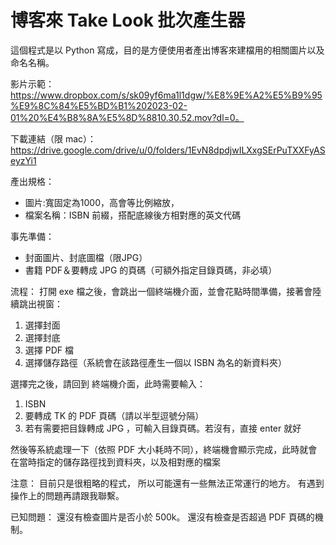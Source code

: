 # 博客來 Take Look 批次產生器

這個程式是以 Python 寫成，目的是方便使用者產出博客來建檔用的相關圖片以及命名名稱。

影片示範：https://www.dropbox.com/s/sk09yf6ma1l1dgw/%E8%9E%A2%E5%B9%95%E9%8C%84%E5%BD%B1%202023-02-01%20%E4%B8%8A%E5%8D%8810.30.52.mov?dl=0。

下載連結（限 mac）：https://drive.google.com/drive/u/0/folders/1EvN8dpdjwILXxgSErPuTXXFyASeyzYi1

產出規格：
- 圖片:寬固定為1000，高會等比例縮放，
- 檔案名稱：ISBN 前綴，搭配底線後方相對應的英文代碼

事先準備：
- 封面圖片、封底圖檔（限JPG）
- 書籍 PDF＆要轉成 JPG 的頁碼（可額外指定目錄頁碼，非必填）


流程：
打開 exe 檔之後，會跳出一個終端機介面，並會花點時間準備，接著會陸續跳出視窗：
1. 選擇封面
2. 選擇封底
3. 選擇 PDF 檔
4. 選擇儲存路徑（系統會在該路徑產生一個以 ISBN 為名的新資料夾）

選擇完之後，請回到 終端機介面，此時需要輸入：
1. ISBN
2. 要轉成 TK 的 PDF 頁碼（請以半型逗號分隔）
3. 若有需要把目錄轉成 JPG ，可輸入目錄頁碼。若沒有，直接 enter 就好

然後等系統處理一下（依照 PDF 大小耗時不同），終端機會顯示完成，此時就會在當時指定的儲存路徑找到資料夾，以及相對應的檔案

注意：
目前只是很粗略的程式，
所以可能還有一些無法正常運行的地方。
有遇到操作上的問題再請跟我聯繫。

已知問題：
還沒有檢查圖片是否小於 500k。
還沒有檢查是否超過 PDF 頁碼的機制。

